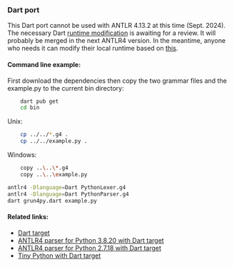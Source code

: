 ### Dart port

This Dart port cannot be used with ANTLR 4.13.2 at this time (Sept. 2024). 
The necessary Dart [runtime modification](https://github.com/antlr/antlr4/pull/4646) is awaiting for a review.
It will probably be merged in the next ANTLR4 version. 
In the meantime, anyone who needs it can modify their local runtime based on [this](https://github.com/antlr/antlr4/pull/4646/commits/72a760f13d29fa95c0dde22137c6e025795b6498).

#### Command line example:
First download the dependencies then copy the two grammar files and the example.py to the current bin directory:
```bash
    dart pub get
    cd bin
```
Unix:
```bash
    cp ../../*.g4 .
    cp ../../example.py .
```
Windows:
```bash
    copy ..\..\*.g4
    copy ..\..\example.py
```
```bash
antlr4 -Dlanguage=Dart PythonLexer.g4
antlr4 -Dlanguage=Dart PythonParser.g4
dart grun4py.dart example.py
```

#### Related links:
 - [Dart target](https://github.com/antlr/antlr4/blob/dev/doc/dart-target.md)
 - [ANTLR4 parser for Python 3.8.20 with Dart target](https://github.com/RobEin/ANTLR4-parser-for-Python-3.8/tree/main/port_Dart)
 - [ANTLR4 parser for Python 2.7.18 with Dart target](https://github.com/RobEin/ANTLR4-parser-for-Python-2.7.18/tree/main/port_Dart)
 - [Tiny Python with Dart target](https://github.com/RobEin/tiny-python/tree/master/port_Dart)
 